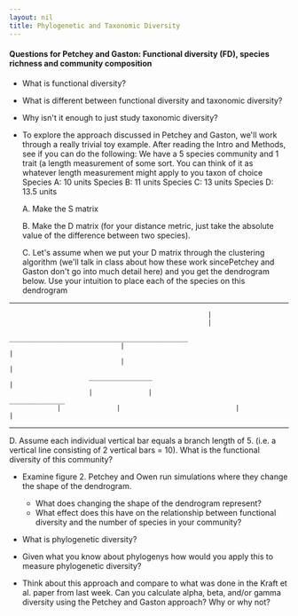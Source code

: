 ```yaml
---
layout: nil
title: Phylogenetic and Taxonomic Diversity
---
```


#### Questions for Petchey and Gaston: Functional diversity (FD), species richness and community composition
* What is functional diversity?
* What is different between functional diversity and taxonomic diversity?
* Why isn't it enough to just study taxonomic diversity?
* To explore the approach discussed in Petchey and Gaston, we'll work through a really trivial toy example. After reading the Intro and Methods, see if you can do the following:
     We have a 5 species community and 1 trait (a length measurement of some sort. You can think of it as whatever length measurement might apply to you taxon of choice
     Species A: 10 units
     Species B: 11 units
     Species C: 13 units
     Species D: 13.5 units
     
     
    A. Make the S matrix
    
    B. Make the D matrix (for your distance metric, just take the absolute value of the difference between two species).
     
    C. Let's assume when we put your D matrix through the clustering algorithm (we'll talk in class about how these work sincePetchey and Gaston don't go into much detail here) and you get the dendrogram below. Use your intuition to place each of the species on this dendrogram
     
---
                                                      |
                                                      |
                                _____________________________________________
                                |                                            |
                                |                                            |
                        ________________                                     |
                        |              |                              ______________
			    |              |                             |              |         
		   
---

D. Assume each individual vertical bar equals a branch length of 5. (i.e. a vertical line consisting of 2 vertical bars = 10). What is the functional diversity of this community?
 
* Examine figure 2. Petchey and Owen run simulations where they change the shape of the dendrogram.
     * What does changing the shape of the dendrogram represent?
     * What effect does this have on the relationship between functional diversity and the number of species in your community?

* What is phylogenetic diversity?


* Given what you know about phylogenys how would you apply this to measure phylogenetic diversity?

* Think about this approach and compare to what was done in the Kraft et al. paper
from last week. Can you calculate alpha, beta, and/or gamma diversity using the Petchey
and Gaston approach? Why or why not?


